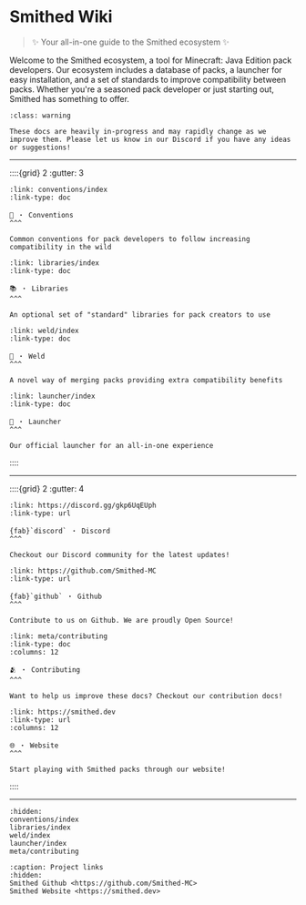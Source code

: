 # **Smithed Wiki**
> ✨ Your all-in-one guide to the Smithed ecosystem ✨

Welcome to the Smithed ecosystem, a tool for Minecraft: Java Edition pack developers. Our ecosystem includes a database of packs, a launcher for easy installation, and a set of standards to improve compatibility between packs. Whether you're a seasoned pack developer or just starting out, Smithed has something to offer.

```{admonition} 🚧 In Construction 🚧
:class: warning

These docs are heavily in-progress and may rapidly change as we improve them. Please let us know in our Discord if you have any ideas or suggestions!
```

-----

::::{grid} 2
:gutter: 3

```{grid-item-card}
:link: conventions/index
:link-type: doc

📙 ・ Conventions
^^^

Common conventions for pack developers to follow increasing compatibility in the wild
```

```{grid-item-card}
:link: libraries/index
:link-type: doc

📚 ・ Libraries
^^^

An optional set of "standard" libraries for pack creators to use
```

```{grid-item-card}
:link: weld/index
:link-type: doc

🔧 ・ Weld
^^^

A novel way of merging packs providing extra compatibility benefits
```

```{grid-item-card}
:link: launcher/index
:link-type: doc

📱 ・ Launcher
^^^

Our official launcher for an all-in-one experience
```

::::

-----

::::{grid} 2
:gutter: 4

```{grid-item-card}
:link: https://discord.gg/gkp6UqEUph
:link-type: url

{fab}`discord` ・ Discord
^^^

Checkout our Discord community for the latest updates!
```

```{grid-item-card}
:link: https://github.com/Smithed-MC
:link-type: url

{fab}`github` ・ Github
^^^

Contribute to us on Github. We are proudly Open Source!
```

```{grid-item-card}
:link: meta/contributing
:link-type: doc
:columns: 12

🫂 ・ Contributing
^^^

Want to help us improve these docs? Checkout our contribution docs!
```

```{grid-item-card}
:link: https://smithed.dev
:link-type: url
:columns: 12

🌐 ・ Website
^^^

Start playing with Smithed packs through our website!
```

::::

-----

```{toctree}
:hidden:
conventions/index
libraries/index
weld/index
launcher/index
meta/contributing
```


```{toctree}
:caption: Project links
:hidden:
Smithed Github <https://github.com/Smithed-MC>
Smithed Website <https://smithed.dev>
```
